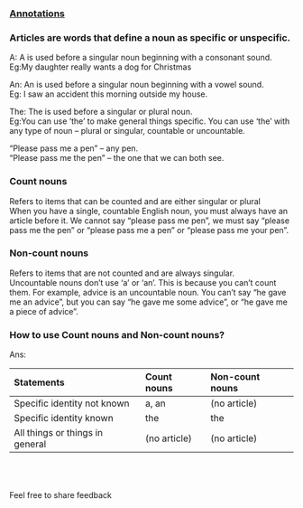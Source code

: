 ### [Annotations](https://Prayuja-Teli.github.io/Blog/Annotation)<br/>

### Articles are words that define a noun as specific or unspecific.<br/>

A: A is used before a singular noun beginning with a consonant sound.<br/>
 Eg:My daughter really wants a dog for Christmas<br/>

An: An is used before a singular noun beginning with a vowel sound.<br/>
 Eg:  I saw an accident this morning outside my house.<br/>

The: The is used before a singular or plural noun.<br/>
Eg:You can use ‘the’ to make general things specific. You can use ‘the’ with any type of noun – plural or singular, countable or uncountable.<br/>

“Please pass me a pen” – any pen.<br/>
“Please pass me the pen” – the one that we can both see.<br/>



### Count nouns<br/>
Refers to items that can be counted and are either singular or plural<br/>
When you have a single, countable English noun, you must always have an article before it. We cannot say “please pass me pen”, we must say “please pass me the pen” or “please pass me a pen” or “please pass me your pen”.<br/>
 
### Non-count nouns<br/>
Refers to items that are not counted and are always singular.<br/>
Uncountable nouns don’t use ‘a’ or ‘an’. This is because you can’t count them. For example, advice is an uncountable noun. You can’t say “he gave me an advice”, but you can say “he gave me some advice”, or “he gave me a piece of advice”.<br/>
 
### How to use Count nouns and Non-count nouns?<br/>

Ans:

| Statements | Count nouns| Non-count nouns |
| :------------- | :------------- |  :------------- |
| Specific identity not known | a, an |  (no article) |
| Specific identity known| the | the |
| All things or things in general | (no article)  | (no article) |


<br/><br/><br/>Feel free to share feedback

